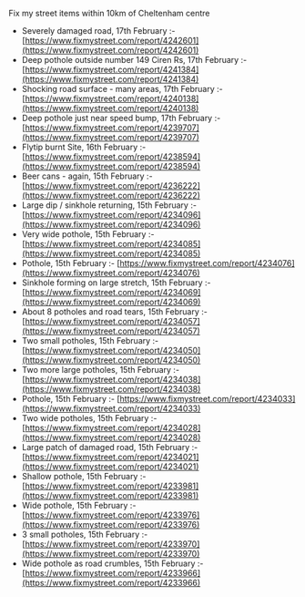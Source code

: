 Fix my street items within 10km of Cheltenham centre

<!-- fix_marker starts -->

- Severely damaged road, 17th February :- [https://www.fixmystreet.com/report/4242601](https://www.fixmystreet.com/report/4242601)
- Deep pothole outside number 149 Ciren Rs, 17th February :- [https://www.fixmystreet.com/report/4241384](https://www.fixmystreet.com/report/4241384)
- Shocking road surface - many areas, 17th February :- [https://www.fixmystreet.com/report/4240138](https://www.fixmystreet.com/report/4240138)
- Deep pothole just near speed bump, 17th February :- [https://www.fixmystreet.com/report/4239707](https://www.fixmystreet.com/report/4239707)
- Flytip burnt Site, 16th February :- [https://www.fixmystreet.com/report/4238594](https://www.fixmystreet.com/report/4238594)
- Beer cans - again, 15th February :- [https://www.fixmystreet.com/report/4236222](https://www.fixmystreet.com/report/4236222)
- Large dip / sinkhole returning, 15th February :- [https://www.fixmystreet.com/report/4234096](https://www.fixmystreet.com/report/4234096)
- Very wide pothole, 15th February :- [https://www.fixmystreet.com/report/4234085](https://www.fixmystreet.com/report/4234085)
- Pothole, 15th February :- [https://www.fixmystreet.com/report/4234076](https://www.fixmystreet.com/report/4234076)
- Sinkhole forming on large stretch, 15th February :- [https://www.fixmystreet.com/report/4234069](https://www.fixmystreet.com/report/4234069)
- About 8 potholes and road tears, 15th February :- [https://www.fixmystreet.com/report/4234057](https://www.fixmystreet.com/report/4234057)
- Two small potholes, 15th February :- [https://www.fixmystreet.com/report/4234050](https://www.fixmystreet.com/report/4234050)
- Two more large potholes, 15th February :- [https://www.fixmystreet.com/report/4234038](https://www.fixmystreet.com/report/4234038)
- Pothole, 15th February :- [https://www.fixmystreet.com/report/4234033](https://www.fixmystreet.com/report/4234033)
- Two wide potholes, 15th February :- [https://www.fixmystreet.com/report/4234028](https://www.fixmystreet.com/report/4234028)
- Large patch of damaged road, 15th February :- [https://www.fixmystreet.com/report/4234021](https://www.fixmystreet.com/report/4234021)
- Shallow pothole, 15th February :- [https://www.fixmystreet.com/report/4233981](https://www.fixmystreet.com/report/4233981)
- Wide pothole, 15th February :- [https://www.fixmystreet.com/report/4233976](https://www.fixmystreet.com/report/4233976)
- 3 small potholes, 15th February :- [https://www.fixmystreet.com/report/4233970](https://www.fixmystreet.com/report/4233970)
- Wide pothole as road crumbles, 15th February :- [https://www.fixmystreet.com/report/4233966](https://www.fixmystreet.com/report/4233966)

<!-- fix_marker ends -->